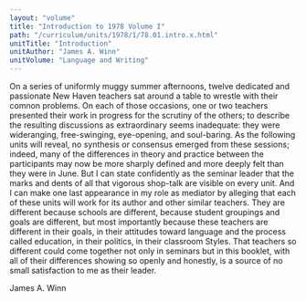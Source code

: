 ```yaml
---
layout: "volume"
title: "Introduction to 1978 Volume I"
path: "/curriculum/units/1978/1/78.01.intro.x.html"
unitTitle: "Introduction"
unitAuthor: "James A. Winn"
unitVolume: "Language and Writing"
---
```

<body>
 <p>
  On a series of uniformly muggy summer afternoons, twelve dedicated and passionate New Haven teachers sat around a table to wrestle with their comnon problems. On each of those occasions, one or two teachers presented their work in progress for the scrutiny of the others; to describe the resulting discussions as extraordinary seems inadequate: they were wideranging, free-swinging, eye-opening, and soul-baring. As the following units will reveal, no synthesis or consensus emerged from these sessions; indeed, many of the differences in theory and practice between the participants may now be more sharply defined and more deeply felt than they were in June. But I can state confidently as the seminar leader that the marks and dents of all that vigorous shop-talk are visible on every unit. And I can make one last appearance in my role as mediator by alleging that each of these units will work for its author and other similar teachers. They are different because schools are different, because student groupings and goals are different, but most importantly because these teachers are different in their goals, in their attitudes toward language and the process called education, in their politics, in their classroom Styles. That teachers so different could come together not only in seminars but in this booklet, with all of their differences showing so openly and honestly, is a source of no small satisfaction to me as their leader.
 </p>
 <p>
  James A. Winn
 </p>

</body>